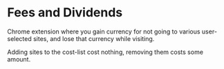 # Fees and Dividends

Chrome extension where you gain currency for not going to various user-selected
sites, and lose that currency while visiting.

Adding sites to the cost-list cost nothing, removing them costs some amount.

